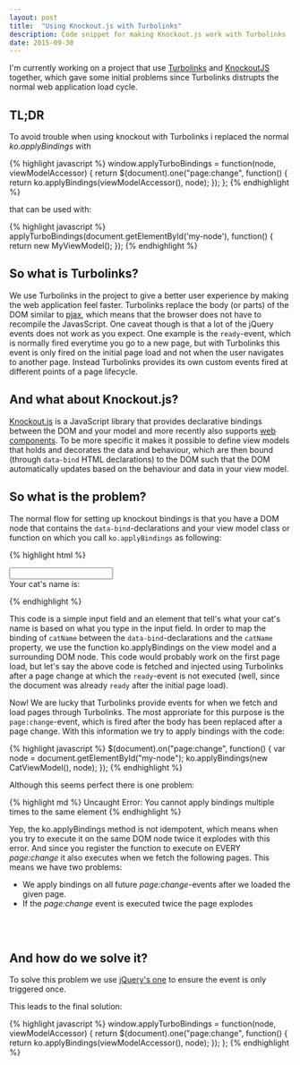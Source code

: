 ```yaml
---
layout: post
title:  "Using Knockout.js with Turbolinks"
description: Code snippet for making Knockout.js work with Turbolinks
date: 2015-09-30
---
```


I'm currently working on a project that use
[Turbolinks](https://github.com/rails/turbolinks) and
[KnockoutJS](https://knockoutjs.com) together, which gave some initial
problems since Turbolinks distrupts the normal web application load cycle.

## TL;DR
To avoid trouble when using knockout with Turbolinks i replaced the normal
*ko.applyBindings* with

{% highlight javascript %}
window.applyTurboBindings = function(node, viewModelAccessor) {
  return $(document).one("page:change", function() {
    return ko.applyBindings(viewModelAccessor(), node);
  });
};
{% endhighlight %}

that can be used with:

{% highlight javascript %}
applyTurboBindings(document.getElementById('my-node'), function() {
  return new MyViewModel();
});
{% endhighlight %}


## So what is Turbolinks?

We use Turbolinks in the project to give a better user experience by making
the web application feel faster. Turbolinks replace the body (or parts) of the
DOM similar to
[pjax](https://github.com/defunkt/jquery-pjax), which means that the browser
does not have to recompile the JavasScript. One caveat though is that a lot
of the jQuery events does not work as you expect. One example is the
`ready`-event, which is normally fired everytime you go to a new page, but
with Turbolinks this event is only fired on the initial page load and not
when the user navigates to another page. Instead Turbolinks provides its
own custom events fired at different points of a page lifecycle.

## And what about Knockout.js?

[Knockout.js](http://knockoutjs.com/) is a JavaScript library that provides
declarative bindings between the DOM and your model and more recently also
supports
[web components](http://knockoutjs.com/documentation/component-overview.html).
To be more specific it makes it possible to define view models that holds
and decorates the data and behaviour, which are then bound (through `data-bind`
HTML declarations) to the DOM such that the DOM automatically updates based
on the behaviour and data in your view model.

## So what is the problem?

The normal flow for setting up knockout bindings is that you have a DOM node
that contains the `data-bind`-declarations and your view model class or
function on which you call `ko.applyBindings` as following:

{% highlight html %}
<div id="my-node">
  <input data-bind="value: catName" />
  <div>Your cat's name is: <span data-bind="text: catName"></span></div>
</div>

<script type="text/javascript">
  function CatViewModel() {
    this.catName = ko.observable("Mr. Tickles");
  }
  $(document).ready(function() {
    var node = document.getElementById("my-node");
    ko.applyBindings(new CatViewModel(), node);
  });
</script>
{% endhighlight %}

This code is a simple input field and an element that tell's what your cat's
name is based on what you type in the input field. In order to map the
binding of `catName` between the `data-bind`-declarations and the `catName`
property, we use the function ko.applyBindings on the view model and a
surrounding DOM node. This code would probably work on the first page load, but
let's say the above code is fetched and injected using Turbolinks after a
page change at which the `ready`-event is not executed (well, since the
document was already `ready` after the initial page load).

Now! We are lucky that Turbolinks provide events for when we fetch and load
pages through Turbolinks. The most approriate for this purpose is the
`page:change`-event, which is fired after the body has been replaced after a
page change. With this information we try to apply bindings with the code:

{% highlight javascript %}
$(document).on("page:change", function() {
  var node = document.getElementById("my-node");
  ko.applyBindings(new CatViewModel(), node);
});
{% endhighlight %}

Although this seems perfect there is one problem:

{% highlight md %}
Uncaught Error: You cannot apply bindings multiple times to the same element
{% endhighlight %}

Yep, the ko.applyBindings method is not idempotent, which means when you try
to execute it on the same DOM node twice it explodes with this error. And
since you register the function to execute on EVERY *page:change* it also executes
when we fetch the following pages. This means we have two problems:

* We apply bindings on all future *page:change*-events after we loaded the given page.
* If the *page:change* event is executed twice the page explodes
<br>
<br>

## And how do we solve it?
To solve this problem we use [jQuery's one](http://api.jquery.com/one/) to
ensure the event is only triggered once.

This leads to the final solution:

{% highlight javascript %}
window.applyTurboBindings = function(node, viewModelAccessor) {
  return $(document).one("page:change", function() {
    return ko.applyBindings(viewModelAccessor(), node);
  });
};
{% endhighlight %}
